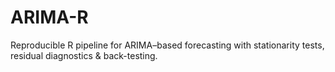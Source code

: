 # ARIMA-R
Reproducible R pipeline for ARIMA–based forecasting with stationarity tests, residual diagnostics &amp; back-testing.
